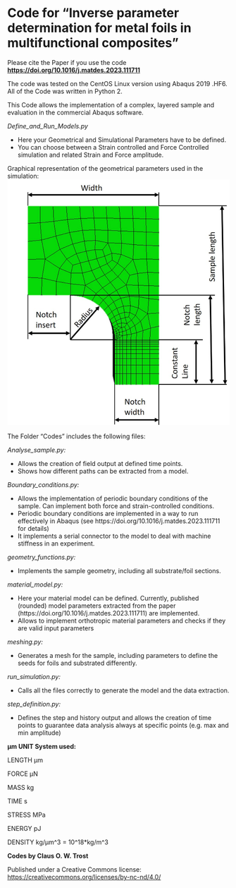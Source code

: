# Code for “Inverse parameter determination for metal foils in multifunctional composites”

Please cite the Paper if you use the code **https://doi.org/10.1016/j.matdes.2023.111711**

The code was tested on the CentOS Linux version using Abaqus 2019 .HF6. All of the Code was written in Python 2.

This Code allows the implementation of a complex, layered sample and evaluation in the commercial Abaqus software.

*Define_and_Run_Models.py*
<ul>
<li>Here your Geometrical and Simulational Parameters have to be defined. </li>
<li>You can choose between a Strain controlled and Force Controlled simulation and related Strain and Force amplitude.</li>
</ul>

Graphical representation of the geometrical parameters used in the simulation:
![Image of the geometry](./Geometry.jpg)

The Folder “Codes” includes the following files:

*Analyse_sample.py:*
<ul>
	<li>Allows the creation of field output at defined time points.</li>
	<li>Shows how different paths can be extracted from a model.</li>
</ul>

*Boundary_conditions.py:*
<ul>
	<li>Allows the implementation of periodic boundary conditions of the sample. Can implement both force and strain-controlled conditions. </li>
	<li>Periodic boundary conditions are implemented in a way to run effectively in Abaqus (see https://doi.org/10.1016/j.matdes.2023.111711 for details)</li>
	<li>It implements a serial connector to the model to deal with machine stiffness in an experiment.</li>
</ul>

*geometry_functions.py:*
<ul>
	<li>Implements the sample geometry, including all substrate/foil sections.</li>
</ul>

*material_model.py:*
<ul>
	<li>Here your material model can be defined. Currently, published (rounded) model parameters extracted from the paper (https://doi.org/10.1016/j.matdes.2023.111711) are implemented.</li>
	<li>Allows to implement orthotropic material parameters and checks if they are valid input parameters</li>
</ul>

*meshing.py:*
<ul>
	<li>Generates a mesh for the sample, including parameters to define the seeds for foils and substrated differently.</li>
</ul>

*run_simulation.py:*
<ul>
	<li>Calls all the files correctly to generate the model and the data extraction.</li>
</ul>

*step_definition.py:*
<ul>
	<li>Defines the step and history output and allows the creation of time points to guarantee data analysis always at specific points (e.g. max and min amplitude)</li>
</ul>


**µm UNIT System used:**

LENGTH            µm

FORCE             µN

MASS              kg

TIME              s

STRESS            MPa

ENERGY            pJ

DENSITY           kg/µm^3 = 10^18*kg/m^3



**Codes by Claus O. W. Trost**

Published under a Creative Commons license:
https://creativecommons.org/licenses/by-nc-nd/4.0/
